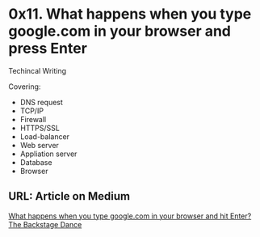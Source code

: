 # 0x11. What happens when you type google.com in your browser and press Enter

Techincal Writing

Covering:
- DNS request
- TCP/IP
- Firewall
- HTTPS/SSL
- Load-balancer
- Web server
- Appliation server
- Database
- Browser

## URL: Article on Medium
[What happens when you type google.com in your browser and hit Enter? The Backstage Dance](https://medium.com/@maradebenezer/what-happens-when-you-type-www-google-com-into-your-browser-and-hit-enter-45c3af374a96)
